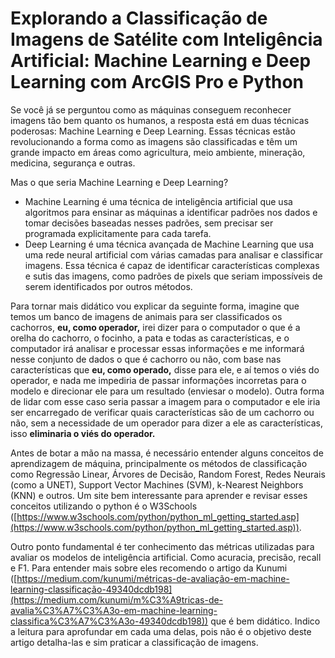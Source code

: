 # Explorando a Classificação de Imagens de Satélite com Inteligência Artificial: Machine Learning e Deep Learning com ArcGIS Pro e Python

Se você já se perguntou como as máquinas conseguem reconhecer imagens tão bem quanto os humanos, a resposta está em duas técnicas poderosas: Machine Learning e Deep Learning. Essas técnicas estão revolucionando a forma como as imagens são classificadas e têm um grande impacto em áreas como agricultura, meio ambiente, mineração, medicina, segurança e outras.

Mas o que seria Machine Learning e Deep Learning?

- Machine Learning é uma técnica de inteligência artificial que usa algoritmos para ensinar as máquinas a identificar padrões nos dados e tomar decisões baseadas nesses padrões, sem precisar ser programada explicitamente para cada tarefa.
- Deep Learning é uma técnica avançada de Machine Learning que usa uma rede neural artificial com várias camadas para analisar e classificar imagens. Essa técnica é capaz de identificar características complexas e sutis das imagens, como padrões de pixels que seriam impossíveis de serem identificados por outros métodos.

Para tornar mais didático vou explicar da seguinte forma, imagine que temos um banco de imagens de animais para ser classificados os cachorros, **eu, como operador,** irei dizer para o computador o que é a orelha do cachorro, o focinho, a pata e todas as características, e o computador irá analisar e processar essas informações e me informará nesse conjunto de dados o que é cachorro ou não, com base nas características que **eu, como operado,** disse para ele, e aí temos o viés do operador, e nada me impediria de passar informações incorretas para o modelo e direcionar ele para um resultado (enviesar o modelo). Outra forma de lidar com esse caso seria passar a imagem para o computador e ele iria ser encarregado de verificar quais características são de um cachorro ou não, sem a necessidade de um operador para dizer a ele as características, isso **eliminaria o viés do operador.**

Antes de botar a mão na massa, é necessário entender alguns conceitos de aprendizagem de máquina, principalmente os métodos de classificação como Regressão Linear, Árvores de Decisão, Random Forest, Redes Neurais (como a UNET), Support Vector Machines (SVM), k-Nearest Neighbors (KNN) e outros. Um site bem interessante para aprender e revisar esses conceitos utilizando o python é o W3Schools ([https://www.w3schools.com/python/python_ml_getting_started.asp](https://www.w3schools.com/python/python_ml_getting_started.asp)). 

Outro ponto fundamental é ter conhecimento das métricas utilizadas para avaliar os modelos de inteligência artificial. Como acuracia, precisão, recall e F1. Para entender mais sobre eles recomendo o artigo da Kunumi ([https://medium.com/kunumi/métricas-de-avaliação-em-machine-learning-classificação-49340dcdb198](https://medium.com/kunumi/m%C3%A9tricas-de-avalia%C3%A7%C3%A3o-em-machine-learning-classifica%C3%A7%C3%A3o-49340dcdb198)) que é bem didático. Indico a leitura para aprofundar em cada uma delas, pois não é o objetivo deste artigo detalha-las e sim praticar a classificação de imagens.
